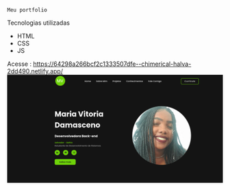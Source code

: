     Meu portfolio
Tecnologias utilizadas
- HTML
- CSS
- JS

Acesse : https://64298a266bcf2c1333507dfe--chimerical-halva-2dd490.netlify.app/
 ![alt text](https://github.com/vitoriadaamasceno/Portfolio/blob/main/interface.png)
